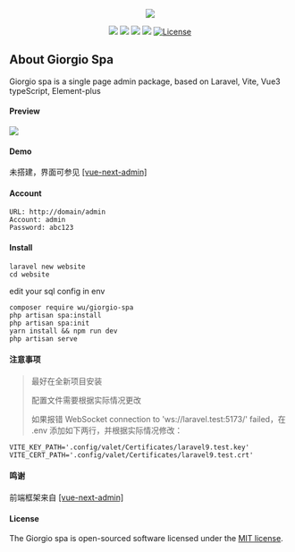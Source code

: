 <p align="center"><img src="https://m-finder.github.io/images/avatar.jpeg"></p>
<p align="center">
<img src="https://img.shields.io/badge/Author-m--finder-red">
<img src="https://img.shields.io/badge/Laravel-9.19.0-red">
<img src="https://img.shields.io/badge/Vue-3.2.37-red">
<img src="https://img.shields.io/badge/Vite-3.0.0-red">
<a href="https://packagist.org/packages/wu/giorgio-spa"><img src="https://img.shields.io/badge/License-MIT-green" alt="License"></a>
</p>

## About Giorgio Spa
Giorgio spa is a single page admin package, based on Laravel, Vite, Vue3 typeScript, Element-plus

#### Preview
![](https://repository-images.githubusercontent.com/247018339/204baa68-7615-4332-9b9b-fd7d89204c3c)


#### Demo
未搭建，界面可参见 [[vue-next-admin]](https://gitee.com/lyt-top/vue-next-admin)

#### Account
```
URL: http://domain/admin
Account: admin
Password: abc123
```

#### Install
```
laravel new website
cd website
```


edit your sql config in env

```
composer require wu/giorgio-spa
php artisan spa:install
php artisan spa:init
yarn install && npm run dev
php artisan serve
```

#### 注意事项

> 最好在全新项目安装
> 
> 配置文件需要根据实际情况更改
> 
> 如果报错 WebSocket connection to 'ws://laravel.test:5173/' failed，在 .env 添加如下两行，并根据实际情况修改：

```
VITE_KEY_PATH='.config/valet/Certificates/laravel9.test.key'
VITE_CERT_PATH='.config/valet/Certificates/laravel9.test.crt'
```

#### 鸣谢

前端框架来自 [[vue-next-admin]](https://gitee.com/lyt-top/vue-next-admin)

#### License

The Giorgio spa is open-sourced software licensed under the [MIT license](https://opensource.org/licenses/MIT).
